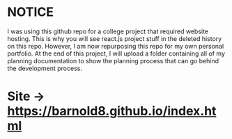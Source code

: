 # NOTICE

I was using this github repo for a college project that required website hosting. This is why you will see react.js project stuff in the deleted history on this repo. However, I am now repurposing this repo for my own personal portfolio. At the end of this project, I will upload a folder containing all of my planning documentation to show the planning process that can go behind the development process.

# Site -> https://barnold8.github.io/index.html
